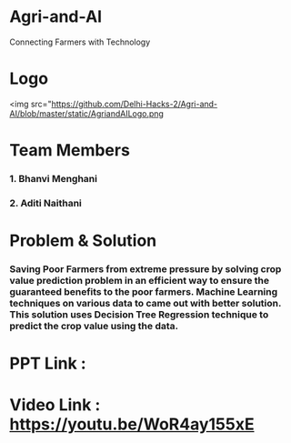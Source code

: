 # Agri-and-AI
Connecting  Farmers with Technology
# Logo
<img src="https://github.com/Delhi-Hacks-2/Agri-and-AI/blob/master/static/AgriandAILogo.png


# Team Members
### 1. Bhanvi Menghani
### 2. Aditi Naithani

# Problem & Solution
### Saving Poor Farmers from extreme pressure by solving crop value prediction problem in an efficient way to ensure the guaranteed benefits to the poor farmers. Machine Learning techniques on various data to came out with better solution. This solution uses Decision Tree Regression technique to predict the crop value using the data.

# PPT Link :
# Video Link : https://youtu.be/WoR4ay155xE
